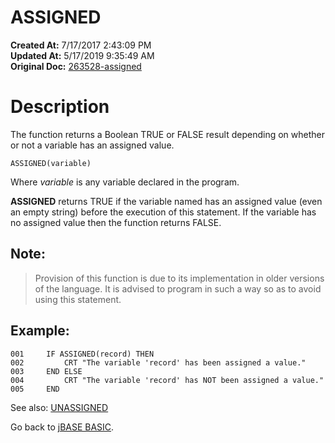 # ASSIGNED

**Created At:** 7/17/2017 2:43:09 PM  
**Updated At:** 5/17/2019 9:35:49 AM  
**Original Doc:** [263528-assigned](https://docs.jbase.com/36868-jbase-basic/263528-assigned)  


# Description 

The function returns a Boolean TRUE or FALSE result depending on whether or not a variable has an assigned value.

```
ASSIGNED(variable)
```

Where *variable* is any variable declared in the program.

**ASSIGNED** returns TRUE if the variable named has an assigned value (even an empty string) before the execution of this statement. If the variable has no assigned value then the function returns FALSE.

## Note:


> Provision of this function is due to its implementation in older versions of the language. It is advised to program in such a way so as to avoid using this statement.


## Example:

```
001     IF ASSIGNED(record) THEN
002         CRT "The variable 'record' has been assigned a value."
003     END ELSE
004         CRT "The variable 'record' has NOT been assigned a value."
005     END
```



See also: [UNASSIGNED](./../unassigned)

Go back to [jBASE BASIC](./../jbase-basic-programmers-reference-guide).
